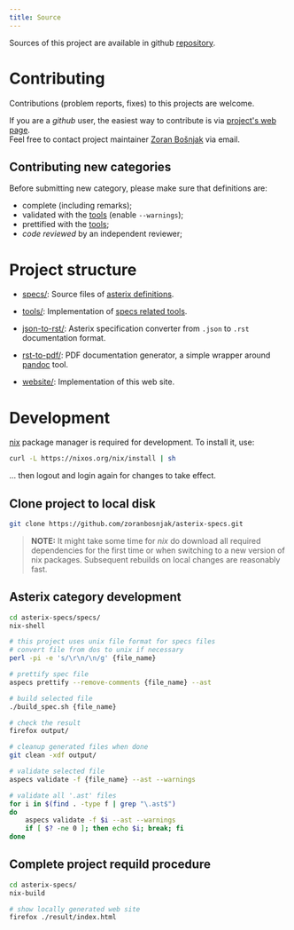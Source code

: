 ```yaml
---
title: Source
---
```


Sources of this project are available in github
[repository](https://github.com/zoranbosnjak/asterix-specs).

# Contributing

Contributions (problem reports, fixes) to this projects are welcome.

If you are a *github* user, the easiest way to contribute is via
[project's web page](https://github.com/zoranbosnjak/asterix-specs).
\
Feel free to contact project maintainer
[Zoran Bošnjak](mailto:zoran.bosnjak@sloveniacontrol.si)
via email.

## Contributing new categories

Before submitting new category, please make sure that
definitions are:

- complete (including remarks);
- validated with the [tools](/tools.html) (enable `--warnings`);
- prettified with the [tools](/tools.html);
- *code reviewed* by an independent reviewer;

# Project structure

- [specs/](https://github.com/zoranbosnjak/asterix-specs/tree/master/specs):
  Source files of [asterix definitions](/specs.html).

- [tools/](https://github.com/zoranbosnjak/asterix-specs/tree/master/tools):
  Implementation of [specs related tools](/tools.html).

- [json-to-rst/](https://github.com/zoranbosnjak/asterix-specs/tree/master/json-to-rst):
  Asterix specification converter from `.json` to `.rst` documentation format.

- [rst-to-pdf/](https://github.com/zoranbosnjak/asterix-specs/tree/master/rst-to-pdf):
  PDF documentation generator, a simple wrapper
  around [pandoc](https://pandoc.org/) tool.

- [website/](https://github.com/zoranbosnjak/asterix-specs/tree/master/website):
  Implementation of this web site.

# Development

[nix](https://nixos.org/) package manager is required for development.
To install it, use:

```bash
curl -L https://nixos.org/nix/install | sh
```

... then logout and login again for changes to take effect.

## Clone project to local disk

```bash
git clone https://github.com/zoranbosnjak/asterix-specs.git
```

> **NOTE:** It might take some time for *nix* do download all required
dependencies for the first time or when switching to a new version of
nix packages.  Subsequent rebuilds on local changes are reasonably fast.

## Asterix category development

```bash
cd asterix-specs/specs/
nix-shell

# this project uses unix file format for specs files
# convert file from dos to unix if necessary
perl -pi -e 's/\r\n/\n/g' {file_name}

# prettify spec file
aspecs prettify --remove-comments {file_name} --ast

# build selected file
./build_spec.sh {file_name}

# check the result
firefox output/

# cleanup generated files when done
git clean -xdf output/

# validate selected file
aspecs validate -f {file_name} --ast --warnings

# validate all '.ast' files
for i in $(find . -type f | grep "\.ast$")
do
    aspecs validate -f $i --ast --warnings
    if [ $? -ne 0 ]; then echo $i; break; fi
done
```

## Complete project requild procedure

```bash
cd asterix-specs/
nix-build

# show locally generated web site
firefox ./result/index.html
```

